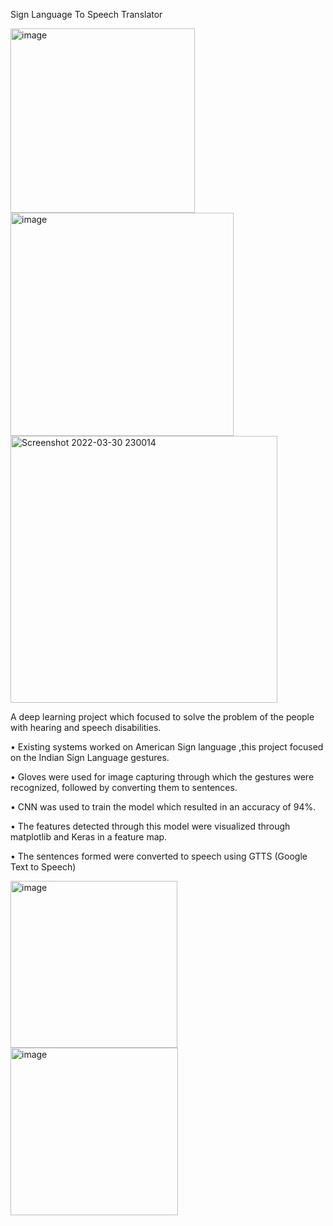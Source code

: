 Sign Language To Speech Translator

<img width="295" alt="image" src="https://user-images.githubusercontent.com/60210475/152521069-68b42841-db40-47e0-a216-174807706c90.png">
<img width="357" alt="image" src="https://user-images.githubusercontent.com/60210475/152521195-8de9e7bf-da83-4a39-a8bb-c71d7ccb5bb3.png">

<img width="427" alt="Screenshot 2022-03-30 230014" src="https://user-images.githubusercontent.com/60210475/160895994-97e35d52-5f81-4830-8d49-259b53abe134.png">


 A deep learning project which focused to solve the problem of the people with hearing and speech disabilities.
 
• Existing systems worked on American Sign language ,this project focused on the Indian Sign Language gestures.

• Gloves were used for image capturing through which the gestures were recognized, followed by converting them to sentences.

• CNN was used to train the model which resulted in an accuracy of 94%.

• The features detected through this model were visualized through matplotlib and Keras in a feature map.

• The sentences formed were converted to speech using GTTS (Google Text to Speech)

<img width="267" alt="image" src="https://github.com/shalini47ch/Sign-Language-Translator/assets/60210475/9e925822-1cee-4ba7-9384-0fd88be6c275">
<img width="268" alt="image" src="https://github.com/shalini47ch/Sign-Language-Translator/assets/60210475/7ca98329-e27b-4125-acdc-1d37603f9848">

